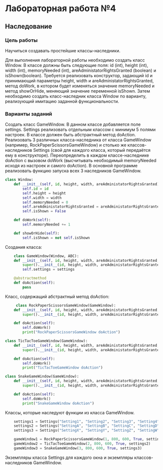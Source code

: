 # Лабораторная работа №4

## Наследование

### Цель работы

Научиться создавать простейшие классы-наследники.

Для выполнения лабораторной работы необходимо создать класс Window. 
В классе должны быть следующие поля: id (int), height (int), width (int), 
memoryNeeded (int), areAdministatorRightsGranted (boolean) и isShown(boolean). 
Требуется реализовать конструктор, задающий id и принимающий параметры height, 
width и areAdministatorRightsGranted, метод doWork, в котором будет изменяться 
значение memoryNeeded и метод showOrHide, меняющий значение переменной isShown.
Затем необходимо создать класс-наследник класса Window по варианту, реализующий имитацию заданной функциональности.


### Варианты заданий
Создать класс GameWindow. В данном классе добавляется поле settings. Settings реализовать отдельным классом с минимум 5 полями настроек. В классе должен быть абстрактный метод doAction. Реализовать 3 различных класса-наследника от класса GameWindow (например, RockPaperScissorsGameWindow) и столько же классов-наследников Settings (свой для каждого класса, который передаётся ему в конструкторе). Переопределить в каждом классе-наследнике doAction с вызовом doWork (высчитывать необходимый memoryNeeded исходя из настроек и самого doAction). В основной программе реализовать функцию запуска всех 3 наследников GameWindow.  



```Python
class Window:
    def __init__(self, id, height, width, areAdministatorRightsGranted):
        self.id = id
        self.height = height
        self.width = width
        self.memoryNeeded = 0
        self.areAdministatorRightsGranted = areAdministatorRightsGranted
        self.isShown = False

    def doWork(self):
        self.memoryNeeded += 1

    def showOrHide(self):
        self.isShown = not self.isShown
```
Создания класса: 


```Python
    class GameWindow(Window, ABC):
    def __init__(self, id, height, width, areAdministatorRightsGranted, settings):
        super().__init__(id, height, width, areAdministatorRightsGranted)
        self.settings = settings

    @abstractmethod
    def doAction(self):
        pass
```
Класс, содержащий абстрактный метод doAction:


```Python
     class RockPaperScissorsGameWindow(GameWindow):
    def __init__(self, id, height, width, areAdministatorRightsGranted, settings):
        super().__init__(id, height, width, areAdministatorRightsGranted, settings)

    def doAction(self):
        self.doWork()
        print("RockPaperScissorsGameWindow doAction")

class TicTacToeGameWindow(GameWindow):
    def __init__(self, id, height, width, areAdministatorRightsGranted, settings):
        super().__init__(id, height, width, areAdministatorRightsGranted, settings)

    def doAction(self):
        self.doWork()
        print("TicTacToeGameWindow doAction")

class SnakeGameWindow(GameWindow):
    def __init__(self, id, height, width, areAdministatorRightsGranted, settings):
        super().__init__(id, height, width, areAdministatorRightsGranted, settings)

    def doAction(self):
        self.doWork()
        print("SnakeGameWindow doAction")
```
Классы, которые наследуют функции из класса GameWindow.


```Python
    settings1 = Settings("Setting1", "Setting2", "Setting3", "Setting4", "Setting5")
    settings2 = Settings("SettingA", "SettingB", "SettingC", "SettingD", "SettingE")
    settings3 = Settings("SettingX", "SettingY", "SettingZ", "SettingW", "SettingV")

    gameWindow1 = RockPaperScissorsGameWindow(1, 800, 600, True, settings1)
    gameWindow2 = TicTacToeGameWindow(2, 800, 600, True, settings2)
    gameWindow3 = SnakeGameWindow(3, 800, 600, True, settings3)
```
Экземпляры класса Settings для каждого окна и экземпляры классов-наследников GameWindow.
